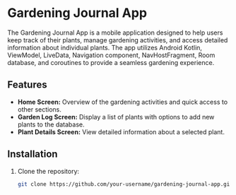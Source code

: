 # Gardening Journal App

The Gardening Journal App is a mobile application designed to help users keep track of their plants, manage gardening activities, and access detailed information about individual plants. The app utilizes Android Kotlin, ViewModel, LiveData, Navigation component, NavHostFragment, Room database, and coroutines to provide a seamless gardening experience.

## Features

- **Home Screen:** Overview of the gardening activities and quick access to other sections.
- **Garden Log Screen:** Display a list of plants with options to add new plants to the database.
- **Plant Details Screen:** View detailed information about a selected plant.

## Installation

1. Clone the repository:

   ```bash
   git clone https://github.com/your-username/gardening-journal-app.git

